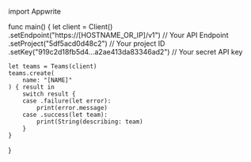 import Appwrite

func main() {
    let client = Client()
      .setEndpoint("https://[HOSTNAME_OR_IP]/v1") // Your API Endpoint
      .setProject("5df5acd0d48c2") // Your project ID
      .setKey("919c2d18fb5d4...a2ae413da83346ad2") // Your secret API key

    let teams = Teams(client)
    teams.create(
        name: "[NAME]"
    ) { result in
        switch result {
        case .failure(let error):
            print(error.message)
        case .success(let team):
            print(String(describing: team)
        }
    }
}
